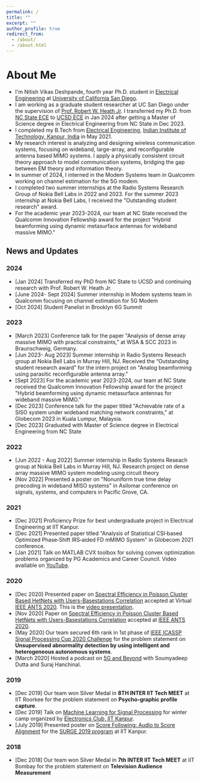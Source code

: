 ```yaml
---
permalink: /
title: ""
excerpt: ""
author_profile: true
redirect_from: 
  - /about/
  - /about.html
---
```

# About Me
* I'm Nitish Vikas Deshpande, fourth year Ph.D. student in [Electrical Engineering](https://www.ece.ucsd.edu/) at [University of California San Diego](https://ucsd.edu/).
* I am working as a graduate student researcher at UC San Diego under the supervision of [Prof. Robert W. Heath Jr](https://profheath.org/). I transferred my Ph.D. from [NC State ECE](https://ece.ncsu.edu/) to [UCSD ECE](https://ucsd.edu/) in Jan 2024 after getting a Master of Science degree in Electrical Engineering from NC State in Dec 2023.
* I completed my B.Tech from [Electrical Engineering](https://www.iitk.ac.in/ee/),  [Indian Institute of Technology, Kanpur, India](http://iitk.ac.in/) in May 2021.
* My research interest is analyzing and designing wireless communication systems, focusing on wideband, large-array, and reconfigurable antenna based MIMO systems. I apply a physically consistent circuit theory approach to model communication systems, bridging the gap between EM theory and information theory.
* In summer of 2024, I interned in the Modem Systems team in Qualcomm working on channel estimation for the 5G modem.
* I completed two summer internships at the Radio Systems Research Group of Nokia Bell Labs in 2022 and 2023. For the summer 2023 internship at Nokia Bell Labs, I received the "Outstanding student research" award.
* For the academic year 2023-2024, our team at NC State received the Qualcomm Innovation Fellowship award for the project "Hybrid beamforming using dynamic metasurface antennas for wideband massive MIMO."

News and Updates
---
### 2024
- [Jan 2024] Transferred my PhD from NC State to UCSD and continuing research with Prof. Robert W. Heath Jr.
- [June 2024- Sept 2024] Summer internship in Modem systems team in Qualcomm focusing on channel estimation for 5G Modem
- [Oct 2024] Student Panelist in Brooklyn 6G Summit 

### 2023
- [March 2023] Conference talk for the paper "Analysis of dense array massive MIMO with practical constraints," at WSA & SCC 2023 in Braunschweig, Germany.
- [Jun 2023- Aug 2023] Summer internship in Radio Systems Reseach group at Nokia Bell Labs in Murray Hill, NJ. Received the “Outstanding student research award” for the intern project on "Analog beamforming using parasitic reconfigurable antenna array."
- [Sept 2023] For the academic year 2023-2024, our team at NC State received the Qualcomm Innovation Fellowship award for the project "Hybrid beamforming using dynamic metasurface antennas for wideband massive MIMO."
- [Dec 2023] Conference talk for the paper titled "Achievable rate of a SISO system under wideband matching network constraints," at Globecom 2023 in Kuala Lumpur, Malaysia.
- [Dec 2023] Graduated with Master of Science degree in Electrical Engineering from NC State 

### 2022
- [Jun 2022 - Aug 2022] Summer internship in Radio Systems Reseach group at Nokia Bell Labs in Murray Hill, NJ. Research project on dense array massive MIMO system modeling using circuit theory
- [Nov 2022] Presented a poster on "Nonuniform true time delay precoding in wideband MISO systems" in Asilomar conference on signals, systems,
and computers in Pacific Grove, CA.

### 2021
- [Dec 2021] Proficiency Prize for best undergraduate project in Electrical Engineering at IIT Kanpur.
- [Dec 2021]  Presented paper titled "Analysis of Statistical CSI‑based Optimized Phase‑Shift IRS‑aided FD mMIMO System" in Globecom 2021 conference.
- [Jan 2021] Talk on MATLAB CVX toolbox for solving convex optimization problems organized by PG Academics and Career Council. Video  available on [YouTube](https://www.youtube.com/watch?v=06b5cdZJXCg&feature=youtu.be).

### 2020
- [Dec 2020] Presented paper on [Spectral Efficiency in Poisson Cluster Based HetNets with Users-Basestations Correlation](https://drive.google.com/file/d/16UYD-Iy7JOC6-DGs4FmfgTKbGznaHKz6/view?usp=sharing) accepted at Virtual [IEEE ANTS 2020](https://ants2020.ieee-comsoc-ants.org/). This is the [video presentation](https://youtu.be/NCpxoyj0FKc).
- [Nov 2020] Paper on [Spectral Efficiency in Poisson Cluster Based HetNets with Users-Basestations Correlation](https://drive.google.com/file/d/16UYD-Iy7JOC6-DGs4FmfgTKbGznaHKz6/view?usp=sharing) accepted at [IEEE ANTS 2020](https://ants2020.ieee-comsoc-ants.org/).
- [May 2020] Our team secured 6th rank in 1st phase of [IEEE ICASSP Signal Processing Cup 2020 Challenge](https://signalprocessingsociety.org/community-involvement/signal-processing-cup) for the problem statement on <b>Unsupervised abnormality detection by using intelligent and heterogeneous autonomous systems</b>.
- [March 2020] Hosted a podcast on [5G and Beyond](https://open.spotify.com/episode/0a8rkLWMJcPtgXcECi5ydZ) with Soumyadeep Dutta and Suraj Hanchinal.

### 2019
- [Dec 2019] Our team won Silver Medal in <b>8TH INTER IIT Tech MEET</b> at IIT Roorkee for the problem statement on <b>Psycho-graphic profile capture</b>.
- [Dec 2019] Talk on [Machine Learning for Signal Processing](https://www.youtube.com/watch?v=fkxj0vvyVkQ&list=PLdHeUylJU9qal-TAtZuMYxvCOXbQ_ltSx) for winter camp organized by [Electronics Club, IIT Kanpur](http://students.iitk.ac.in/eclub/).
- [July 2019] Presented poster on [Score Following: Audio to Score Alignment](https://drive.google.com/file/d/15i7BGsecn2-GQipzNNmWyL83HECkRBFI/view?usp=sharing) for the [SURGE 2019 program](http://surge.iitk.ac.in/) at IIT Kanpur.

### 2018
- [Dec 2018] Our team won Silver Medal in <b>7th INTER IIT Tech MEET</b> at IIT Bombay for the problem statement on <b>Television Audience Measurement</b>








